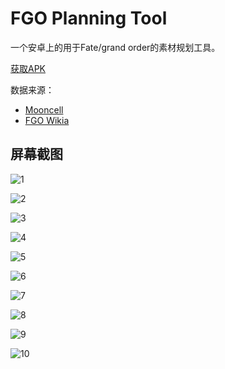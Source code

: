 # FGO Planning Tool

一个安卓上的用于Fate/grand order的素材规划工具。

[获取APK](https://https://github.com/ssttkkl/FGO-Planning-Tool/releases)

数据来源：

- [Mooncell](fgo.wiki)
- [FGO Wikia](fategrandorder.wikia.com)

## 屏幕截图

![1](doc/image/1.png)

![2](doc/image/2.png)

![3](doc/image/3.png)

![4](doc/image/4.png)

![5](doc/image/5.png)

![6](doc/image/6.png)

![7](doc/image/7.png)

![8](doc/image/8.png)

![9](doc/image/9.png)

![10](doc/image/10.png)
